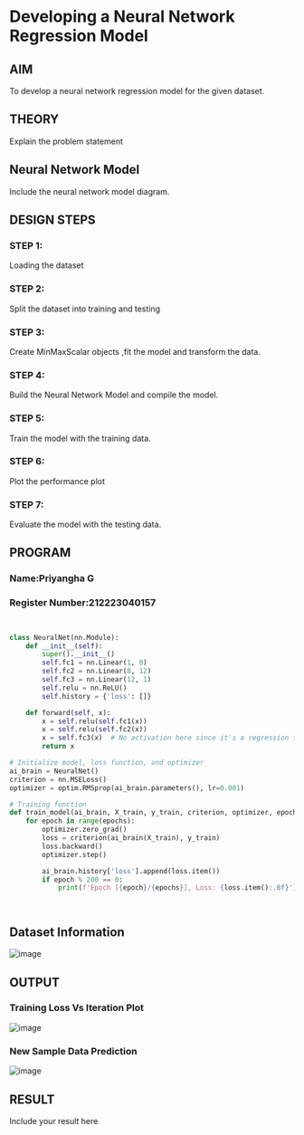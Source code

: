# Developing a Neural Network Regression Model

## AIM

To develop a neural network regression model for the given dataset.

## THEORY

Explain the problem statement

## Neural Network Model

Include the neural network model diagram.

## DESIGN STEPS

### STEP 1:

Loading the dataset

### STEP 2:

Split the dataset into training and testing

### STEP 3:

Create MinMaxScalar objects ,fit the model and transform the data.

### STEP 4:

Build the Neural Network Model and compile the model.

### STEP 5:

Train the model with the training data.

### STEP 6:

Plot the performance plot

### STEP 7:

Evaluate the model with the testing data.

## PROGRAM
### Name:Priyangha G
### Register Number:212223040157
```python


class NeuralNet(nn.Module):
    def __init__(self):
        super().__init__()
        self.fc1 = nn.Linear(1, 8)
        self.fc2 = nn.Linear(8, 12)
        self.fc3 = nn.Linear(12, 1)
        self.relu = nn.ReLU()
        self.history = {'loss': []}

    def forward(self, x):
        x = self.relu(self.fc1(x))
        x = self.relu(self.fc2(x))
        x = self.fc3(x)  # No activation here since it's a regression task
        return x

# Initialize model, loss function, and optimizer
ai_brain = NeuralNet()
criterion = nn.MSELoss()
optimizer = optim.RMSprop(ai_brain.parameters(), lr=0.001)

# Training function
def train_model(ai_brain, X_train, y_train, criterion, optimizer, epochs=2000):
    for epoch in range(epochs):
        optimizer.zero_grad()
        loss = criterion(ai_brain(X_train), y_train)
        loss.backward()
        optimizer.step()

        ai_brain.history['loss'].append(loss.item())
        if epoch % 200 == 0:
            print(f'Epoch [{epoch}/{epochs}], Loss: {loss.item():.6f}')




```
## Dataset Information

![image](https://github.com/user-attachments/assets/6d0855b9-04e0-4547-9d3a-e9552e1e85bd)


## OUTPUT

### Training Loss Vs Iteration Plot

![image](https://github.com/user-attachments/assets/e7c4e80d-a73d-416a-a487-813f1a4e6333)


### New Sample Data Prediction
![image](https://github.com/user-attachments/assets/0faf58fe-4390-4c10-aa85-1cb198ef75b8)



## RESULT

Include your result here

